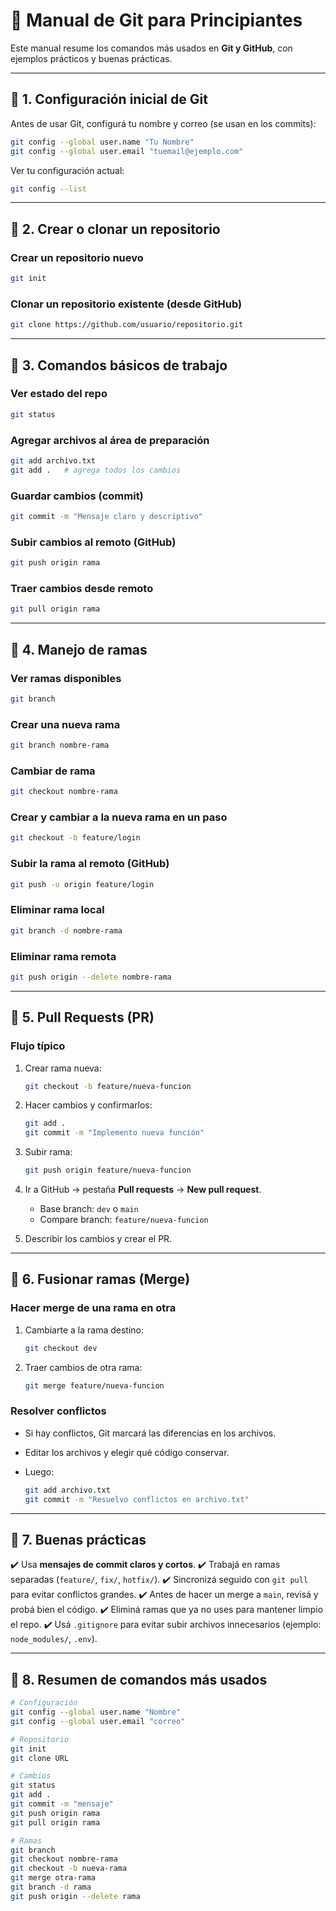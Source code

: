 # 📘 Manual de Git para Principiantes

Este manual resume los comandos más usados en **Git y GitHub**, con ejemplos prácticos y buenas prácticas.

---

## 🔹 1. Configuración inicial de Git

Antes de usar Git, configurá tu nombre y correo (se usan en los commits):

```bash
git config --global user.name "Tu Nombre"
git config --global user.email "tuemail@ejemplo.com"
```

Ver tu configuración actual:

```bash
git config --list
```

---

## 🔹 2. Crear o clonar un repositorio

### Crear un repositorio nuevo

```bash
git init
```

### Clonar un repositorio existente (desde GitHub)

```bash
git clone https://github.com/usuario/repositorio.git
```

---

## 🔹 3. Comandos básicos de trabajo

### Ver estado del repo

```bash
git status
```

### Agregar archivos al área de preparación

```bash
git add archivo.txt
git add .   # agrega todos los cambios
```

### Guardar cambios (commit)

```bash
git commit -m "Mensaje claro y descriptivo"
```

### Subir cambios al remoto (GitHub)

```bash
git push origin rama
```

### Traer cambios desde remoto

```bash
git pull origin rama
```

---

## 🔹 4. Manejo de ramas

### Ver ramas disponibles

```bash
git branch
```

### Crear una nueva rama

```bash
git branch nombre-rama
```

### Cambiar de rama

```bash
git checkout nombre-rama
```

### Crear y cambiar a la nueva rama en un paso

```bash
git checkout -b feature/login
```

### Subir la rama al remoto (GitHub)

```bash
git push -u origin feature/login
```

### Eliminar rama local

```bash
git branch -d nombre-rama
```

### Eliminar rama remota

```bash
git push origin --delete nombre-rama
```

---

## 🔹 5. Pull Requests (PR)

### Flujo típico

1. Crear rama nueva:

   ```bash
   git checkout -b feature/nueva-funcion
   ```
2. Hacer cambios y confirmarlos:

   ```bash
   git add .
   git commit -m "Implemento nueva función"
   ```
3. Subir rama:

   ```bash
   git push origin feature/nueva-funcion
   ```
4. Ir a GitHub → pestaña **Pull requests** → **New pull request**.

   * Base branch: `dev` o `main`
   * Compare branch: `feature/nueva-funcion`
5. Describir los cambios y crear el PR.

---

## 🔹 6. Fusionar ramas (Merge)

### Hacer merge de una rama en otra

1. Cambiarte a la rama destino:

   ```bash
   git checkout dev
   ```
2. Traer cambios de otra rama:

   ```bash
   git merge feature/nueva-funcion
   ```

### Resolver conflictos

* Si hay conflictos, Git marcará las diferencias en los archivos.
* Editar los archivos y elegir qué código conservar.
* Luego:

  ```bash
  git add archivo.txt
  git commit -m "Resuelvo conflictos en archivo.txt"
  ```

---

## 🔹 7. Buenas prácticas

✔️ Usa **mensajes de commit claros y cortos**.
✔️ Trabajá en ramas separadas (`feature/`, `fix/`, `hotfix/`).
✔️ Sincronizá seguido con `git pull` para evitar conflictos grandes.
✔️ Antes de hacer un merge a `main`, revisá y probá bien el código.
✔️ Eliminá ramas que ya no uses para mantener limpio el repo.
✔️ Usá `.gitignore` para evitar subir archivos innecesarios (ejemplo: `node_modules/`, `.env`).

---

## 🔹 8. Resumen de comandos más usados

```bash
# Configuración
git config --global user.name "Nombre"
git config --global user.email "correo"

# Repositorio
git init
git clone URL

# Cambios
git status
git add .
git commit -m "mensaje"
git push origin rama
git pull origin rama

# Ramas
git branch
git checkout nombre-rama
git checkout -b nueva-rama
git merge otra-rama
git branch -d rama
git push origin --delete rama
```